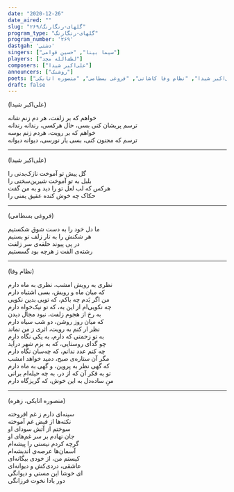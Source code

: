 ```yaml
---
date: "2020-12-26"
date_aired: ""
slug: "گلهای-رنگارنگ/۲۶۹"
program_type: "گلهای-رنگارنگ"
program_number: '۲۶۹'
dastgah: 'دشتی'
singers: ["سیما بینا", "حسین قوامی"]
players: ["لطف‌الله مجد"]
composers: ["علی‌اکبر شیدا"]
announcers: ["روشنک"]
poets: ["علی‌اکبر شیدا", "نظام وفا کاشانی", "فروغی بسطامی", "منصوره اتابکی"]
draft: false
---
```


(علی‌اکبر شیدا)  

خواهم که بر زلفت، هر دم زنم شانه  
ترسم پریشان کنی بسی، حال هرکسی، رندانه رندانه  
خواهم که بر رویت، هردم زنم بوسه  
ترسم که مجنون کنی، بسی یار نورسی، دیوانه دیوانه  

---  

(علی‌اکبر شیدا)  

گل پیش تو آموخت نازک‌بدنی را  
بلبل به تو آموخت شیرین‌سخنی را  
هرکس که لب لعل تو را دید و به من گفت  
حکاک چه خوش کنده عقیق یمنی را  

---  

(فروغی بسطامی)  

ما دل خود را به دست شوق شکستیم  
هر شکنش را به تار زلف تو بستیم  
در پی پیوند حلقه‌ی سر زلفت  
رشته‌ی الفت ز هرچه بود گسستیم  

---  

(نظام وفا)  

نظری به رویش امشب، نظری به ماه دارم  
که میان ماه و رویش، بسی اشتباه دارم  
من اگر بَدم چه باکم، که تویی بدین نکویی  
چه نکویی‌ام از این به، که تو نیک‌خواه دارم  
به رخ از هجوم زلفت، نبود مجال دیدن  
که میان روز روشن، دو شب سیاه دارم  
نظر ار کنم به رویت، اثری ز من نماند  
به تو زحمتی که دارم، به یکی نگاه دارم  
چو گدای روستایی، که به بزم شهر درآید  
چه کنم عدد ندانم، که چه‌سان نگاه دارم  
مگر آن ستاره‌ی صبح، دمید خواهد امشب  
که گهی نظر به پروین، و گهی به ماه دارم  
تو به فکر آن که از در، به چه حیله‌ام برانی  
منِ ساده‌دل به این خوش، که گریزگاه دارم  

---  

(منصوره اتابکی، زهره)  

سینه‌ای دارم ز غم افروخته  
نکته‌ها از فیض غم آموخته  
سوختم از آتش سودای او  
جان نهادم بر سر غم‌های او  
گرچه کردم نیستی را پیشه‌ام  
آسمان‌ها عرصه‌ی اندیشه‌ام  
کیستم من، از خودی بیگانه‌ای  
عاشقی، دردی‌کش و دیوانه‌ای  
ای خوشا این مستی و دیوانگی  
دور بادا نخوت فرزانگی  
